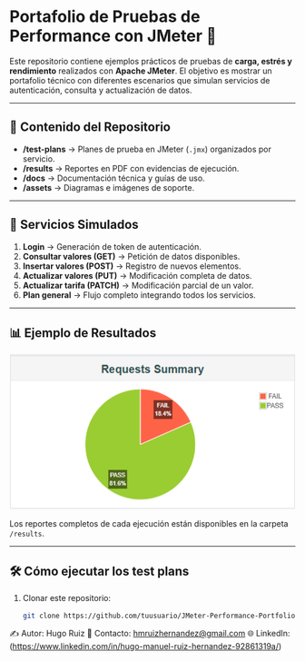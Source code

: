 # Portafolio de Pruebas de Performance con JMeter 🚀

Este repositorio contiene ejemplos prácticos de pruebas de **carga, estrés y rendimiento**
realizados con **Apache JMeter**. El objetivo es mostrar un portafolio técnico con diferentes
escenarios que simulan servicios de autenticación, consulta y actualización de datos.

---

## 📂 Contenido del Repositorio

- **/test-plans** → Planes de prueba en JMeter (`.jmx`) organizados por servicio.
- **/results** → Reportes en PDF con evidencias de ejecución.
- **/docs** → Documentación técnica y guías de uso.
- **/assets** → Diagramas e imágenes de soporte.

---

## 🔑 Servicios Simulados

1. **Login** → Generación de token de autenticación.  
2. **Consultar valores (GET)** → Petición de datos disponibles.  
3. **Insertar valores (POST)** → Registro de nuevos elementos.  
4. **Actualizar valores (PUT)** → Modificación completa de datos.  
5. **Actualizar tarifa (PATCH)** → Modificación parcial de un valor.  
6. **Plan general** → Flujo completo integrando todos los servicios.  

---

## 📊 Ejemplo de Resultados

![Ejemplo de gráfico de resultados](assets/grafico_resultados.png)

Los reportes completos de cada ejecución están disponibles en la carpeta `/results`.

---

## 🛠️ Cómo ejecutar los test plans

1. Clonar este repositorio:  
   ```bash
   git clone https://github.com/tuusuario/JMeter-Performance-Portfolio-Hugo.git
✍️ Autor: Hugo Ruiz
📧 Contacto: hmruizhernandez@gmail.com
🌐 LinkedIn: (https://www.linkedin.com/in/hugo-manuel-ruiz-hernandez-92861319a/)

